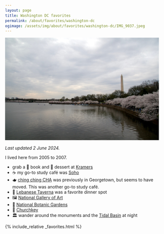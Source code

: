 ```yaml
---
layout: page
title: Washington DC favorites
permalink: /about/favorites/washington-dc
ogimage: /assets/img/about/favorites/washington-dc/IMG_9037.jpeg
---
```

<img src="/assets/img/about/favorites/washington-dc/IMG_9037.jpeg" alt="Tidal Basin" />

_Last updated 2 June 2024._

I lived here from 2005 to 2007.

- grab a 📖 book and 🍰 dessert at [Kramers](https://maps.apple.com/?address=1517%20Connecticut%20Ave%20NW,%20Washington,%20DC%20%2020036,%20United%20States&auid=6462680971347248133&ll=38.910829,-77.043767&lsp=9902&q=Kramers)
- ☕️ my go-to study café was [Soho](https://maps.apple.com/?address=2150%20P%20St%20NW,%20Washington,%20DC%20%2020037,%20United%20States&auid=18200333424544437593&ll=38.909477,-77.048585&lsp=9902&q=Soho%20Tea%20%26%20Coffee)
- 🫖 [ching ching CHA](https://maps.apple.com/?address=1314%2021st%20St%20NW,%20Washington,%20DC%20%2020036,%20United%20States&auid=9101976107394612393&ll=38.907801,-77.046953&lsp=9902&q=Ching%20Ching%20Cha) was previously in Georgetown, but seems to have moved. This was another go-to study café.
- 🧆 [Lebanese Taverna](https://maps.apple.com/?address=2641%20Connecticut%20Ave%20NW,%20Washington,%20DC%20%2020008,%20United%20States&auid=1250203707456030900&ll=38.924741,-77.051864&lsp=9902&q=Lebanese%20Taverna) was a favorite dinner spot
- 🖼️ [National Gallery of Art](https://maps.apple.com/?address=6th%20and%20Constitution%20Ave%20NW,%20Washington,%20DC%2020565,%20United%20States&auid=13728623576604910836&ll=38.891267,-77.019921&lsp=9902&q=National%20Gallery%20of%20Art)
- 🌸 [National Botanic Gardens](https://maps.apple.com/?address=100%20Maryland%20Ave%20SW,%20Washington,%20DC%2020001,%20United%20States&auid=4205651879865536699&ll=38.887943,-77.013570&lsp=9902&q=United%20States%20Botanic%20Garden)
- 🍺 [Churchkey](https://maps.apple.com/?address=1337%2014th%20St%20NW,%20Washington,%20DC%20%2020005,%20United%20States&auid=3265738944467316287&ll=38.908493,-77.031647&lsp=9902&q=Churchkey)
- 🏛️ wander around the monuments and the [Tidal Basin](https://maps.apple.com/?address=1850%20W%20Basin%20Dr%20SW,%20Washington,%20DC%2020024,%20United%20States&auid=8192580448068620864&ll=38.881651,-77.041067&lsp=9902&q=Tidal%20Basin) at night

{% include_relative _favorites.html %}